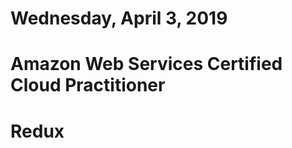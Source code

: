 Wednesday, April 3, 2019
======================
# Amazon Web Services Certified Cloud Practitioner
# Redux